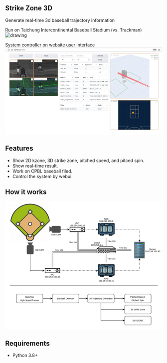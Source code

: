 ## Strike Zone 3D
Generate real-time 3d baseball trajectory information

Run on Taichung Intercontinental Baseball Stadium (vs. Trackman)
<img src="resource/231021_track3d_demo1_1.gif" alt="drawing" width="720"/>

System controller on website user interface 
<img src="resource/system_controller_ui.png" alt="drawing" width="720"/>


## Features

- Show 2D kzone, 3D strike zone, pitched speed, and pitced spin.
- Show real-time result.
- Work on CPBL baseball filed.
- Control the system by webui.
    
## How it works

<img src="resource/strike_zone_system.png" alt="drawing" width="720"/>

## Requirements

- Python 3.8+


